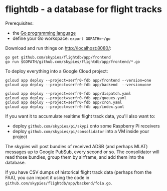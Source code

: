 # flightdb - a database for flight tracks

Prerequisites:
* the [Go programming language](https://golang.org/dl/)
* define your Go workspace: `export GOPATH=~/go`

Download and run things on <http://localhost:8080/>:

```
go get github.com/skypies/flightdb/app/frontend
go run $GOPATH/github.com/skypies/flightdb/app/frontend/*.go
```

To deploy everything into a Google Cloud project:

```
gcloud app deploy --project=serfr0-fdb app/frontend --version=one
gcloud app deploy --project=serfr0-fdb app/backend  --version=one

gcloud app deploy --project=serfr0-fdb app/dispatch.yaml
gcloud app deploy --project=serfr0-fdb app/queues.yaml
gcloud app deploy --project=serfr0-fdb app/cron.yaml
gcloud app deploy --project=serfr0-fdb app/index.yaml
```

If you want it to accumulate realtime flight track data, you'll also want to:
* deploy `github.com/skypies/pi/skypi` onto some Raspberry Pi receivers
* deploy `github.com/skypies/pi/consolidator` into a VM inside your project

The skypies will post bundles of received ADSB (and perhaps MLAT)
messages up to Google PubSub, every second or so. The consolidator
will read those bundles, group them by airframe, and add them into the
database.

If you have CSV dumps of historical flight track data (perhaps from
the FAA), you can import it using the code in
`github.com/skypies/flightdb/app/backend/foia.go`.
